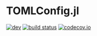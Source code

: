 # TOMLConfig.jl

<!-- [![stable](https://img.shields.io/badge/docs-stable-blue.svg)](https://jondeuce.github.io/TOMLConfig.jl/stable) -->
[![dev](https://img.shields.io/badge/docs-dev-blue.svg)](https://jondeuce.github.io/TOMLConfig.jl/dev)
[![build status](https://github.com/jondeuce/TOMLConfig.jl/actions/workflows/CI.yml/badge.svg?branch=master)](https://github.com/jondeuce/TOMLConfig.jl/actions/workflows/CI.yml?query=branch%3Amaster)
[![codecov.io](https://codecov.io/github/jondeuce/TOMLConfig.jl/branch/master/graph/badge.svg)](https://codecov.io/github/jondeuce/TOMLConfig.jl/branch/master)
